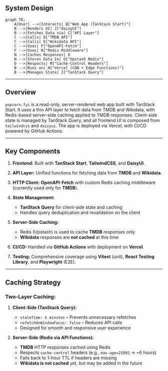 ## **System Design**

```mermaid
graph TD;
    A[User] -->|Interacts| B["Web App (TanStack Start)"]
    B -->|Renders UI| J["daisyUI"]
    B -->|Fetches Data via| C["API Layer"]
    C -->|Calls| D["TMDB API"]
    C -->|Calls| E["Wikidata API"]
    C -->|Uses| F["OpenAPI-Fetch"]
    F -->|Uses| N["Redis Middleware"]
    N -->|Caches Responses| D
    N -->|Stores Data In| O["Upstash Redis"]
    D -->|Respects| M["Cache-Control Headers"]
    B -->|Runs on| H["Vercel (CDN + Edge Functions)"]
    B -->|Manages State| I["TanStack Query"]
```

---

## **Overview**

`popcorn.fyi` is a read-only, server-rendered web app built with TanStack Start. It uses a thin API layer to fetch data from TMDB and Wikidata, with Redis-based server-side caching applied to TMDB responses. Client-side state is managed by TanStack Query, and all frontend UI is composed from `tailwindcss` and `daisyui`. The app is deployed via Vercel, with CI/CD powered by GitHub Actions.

---

## Key Components

1. **Frontend:** Built with **TanStack Start**, **TailwindCSS**, and **DaisyUI**.
2. **API Layer:** Unified functions for fetching data from **TMDB** and **Wikidata**.
3. **HTTP Client:** **OpenAPI-Fetch** with custom Redis caching middleware (currently used only for **TMDB**).
4. **State Management:**
   - **TanStack Query** for client-side state and caching
   - Handles query deduplication and revalidation on the client

5. **Server-Side Caching:**
   - Redis (Upstash) is used to cache **TMDB** responses only
   - **Wikidata** responses are **not cached** at this time

6. **CI/CD:** Handled via **GitHub Actions** with deployment on **Vercel**.
7. **Testing:** Comprehensive coverage using **Vitest** (unit), **React Testing Library**, and **Playwright** (E2E).

---

## Caching Strategy

### Two-Layer Caching:

1. **Client-Side (TanStack Query):**
   - `staleTime: 5 minutes` – Prevents unnecessary refetches
   - `refetchOnWindowFocus: false` – Reduces API calls
   - Designed for smooth and responsive user experience

2. **Server-Side (Redis via API Functions):**
   - **TMDB** HTTP responses cached using Redis
   - Respects `cache-control` headers (e.g., `max-age=21092` → \~6 hours)
   - Falls back to 1-hour TTL if headers are missing
   - **Wikidata is not cached** yet, but may be added in the future
